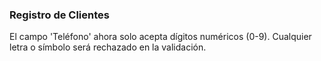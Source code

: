 ### Registro de Clientes
El campo 'Teléfono' ahora solo acepta dígitos numéricos (0-9). Cualquier letra o símbolo será rechazado en la validación.